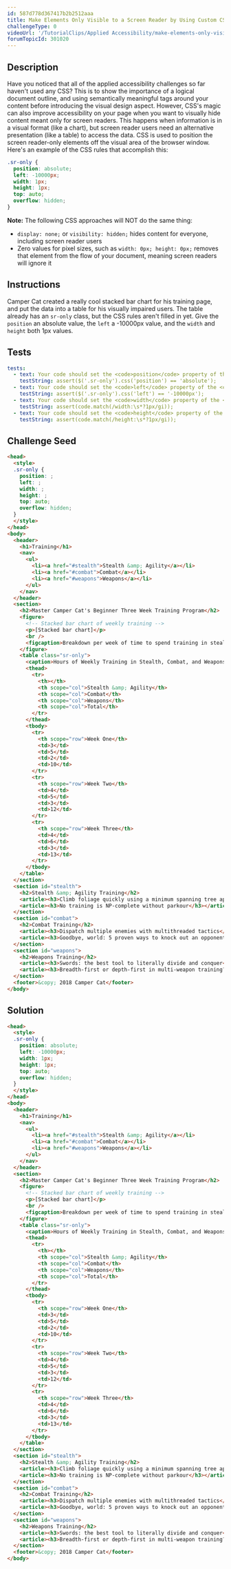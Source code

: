 ```yaml
---
id: 587d778d367417b2b2512aaa
title: Make Elements Only Visible to a Screen Reader by Using Custom CSS
challengeType: 0
videoUrl: '/TutorialClips/Applied Accessibility/make-elements-only-visible-to-a-screen-reader-by-using-custom-css.webm'
forumTopicId: 301020
---
```


## Description
<section id='description'>
Have you noticed that all of the applied accessibility challenges so far haven't used any CSS? This is to show the importance of a logical document outline, and using semantically meaningful tags around your content before introducing the visual design aspect.
However, CSS's magic can also improve accessibility on your page when you want to visually hide content meant only for screen readers. This happens when information is in a visual format (like a chart), but screen reader users need an alternative presentation (like a table) to access the data. CSS is used to position the screen reader-only elements off the visual area of the browser window.
Here's an example of the CSS rules that accomplish this:

```css
.sr-only {
  position: absolute;
  left: -10000px;
  width: 1px;
  height: 1px;
  top: auto;
  overflow: hidden;
}
```

<strong>Note:</strong> The following CSS approaches will NOT do the same thing:
<ul>
<li><code>display: none;</code> or <code>visibility: hidden;</code> hides content for everyone, including screen reader users</li>
<li>Zero values for pixel sizes, such as <code>width: 0px; height: 0px;</code> removes that element from the flow of your document, meaning screen readers will ignore it</li>
</ul>
</section>

## Instructions
<section id='instructions'>
Camper Cat created a really cool stacked bar chart for his training page, and put the data into a table for his visually impaired users. The table already has an <code>sr-only</code> class, but the CSS rules aren't filled in yet. Give the <code>position</code> an absolute value, the <code>left</code> a -10000px value, and the <code>width</code> and <code>height</code> both 1px values.
</section>

## Tests
<section id='tests'>

```yml
tests:
  - text: Your code should set the <code>position</code> property of the <code>sr-only</code> class to a value of absolute.
    testString: assert($('.sr-only').css('position') == 'absolute');
  - text: Your code should set the <code>left</code> property of the <code>sr-only</code> class to a value of -10000px.
    testString: assert($('.sr-only').css('left') == '-10000px');
  - text: Your code should set the <code>width</code> property of the <code>sr-only</code> class to a value of 1 pixel.
    testString: assert(code.match(/width:\s*?1px/gi));
  - text: Your code should set the <code>height</code> property of the <code>sr-only</code> class to a value of 1 pixel.
    testString: assert(code.match(/height:\s*?1px/gi));

```

</section>

## Challenge Seed
<section id='challengeSeed'>

<div id='html-seed'>

```html
<head>
  <style>
  .sr-only {
    position: ;
    left: ;
    width: ;
    height: ;
    top: auto;
    overflow: hidden;
  }
  </style>
</head>
<body>
  <header>
    <h1>Training</h1>
    <nav>
      <ul>
        <li><a href="#stealth">Stealth &amp; Agility</a></li>
        <li><a href="#combat">Combat</a></li>
        <li><a href="#weapons">Weapons</a></li>
      </ul>
    </nav>
  </header>
  <section>
    <h2>Master Camper Cat's Beginner Three Week Training Program</h2>
    <figure>
      <!-- Stacked bar chart of weekly training -->
      <p>[Stacked bar chart]</p>
      <br />
      <figcaption>Breakdown per week of time to spend training in stealth, combat, and weapons.</figcaption>
    </figure>
    <table class="sr-only">
      <caption>Hours of Weekly Training in Stealth, Combat, and Weapons</caption>
      <thead>
        <tr>
          <th></th>
          <th scope="col">Stealth &amp; Agility</th>
          <th scope="col">Combat</th>
          <th scope="col">Weapons</th>
          <th scope="col">Total</th>
        </tr>
      </thead>
      <tbody>
        <tr>
          <th scope="row">Week One</th>
          <td>3</td>
          <td>5</td>
          <td>2</td>
          <td>10</td>
        </tr>
        <tr>
          <th scope="row">Week Two</th>
          <td>4</td>
          <td>5</td>
          <td>3</td>
          <td>12</td>
        </tr>
        <tr>
          <th scope="row">Week Three</th>
          <td>4</td>
          <td>6</td>
          <td>3</td>
          <td>13</td>
        </tr>
      </tbody>
    </table>
  </section>
  <section id="stealth">
    <h2>Stealth &amp; Agility Training</h2>
    <article><h3>Climb foliage quickly using a minimum spanning tree approach</h3></article>
    <article><h3>No training is NP-complete without parkour</h3></article>
  </section>
  <section id="combat">
    <h2>Combat Training</h2>
    <article><h3>Dispatch multiple enemies with multithreaded tactics</h3></article>
    <article><h3>Goodbye, world: 5 proven ways to knock out an opponent</h3></article>
  </section>
  <section id="weapons">
    <h2>Weapons Training</h2>
    <article><h3>Swords: the best tool to literally divide and conquer</h3></article>
    <article><h3>Breadth-first or depth-first in multi-weapon training?</h3></article>
  </section>
  <footer>&copy; 2018 Camper Cat</footer>
</body>
```

</div>



</section>

## Solution
<section id='solution'>

```html
<head>
  <style>
  .sr-only {
    position: absolute;
    left: -10000px;
    width: 1px;
    height: 1px;
    top: auto;
    overflow: hidden;
  }
  </style>
</head>
<body>
  <header>
    <h1>Training</h1>
    <nav>
      <ul>
        <li><a href="#stealth">Stealth &amp; Agility</a></li>
        <li><a href="#combat">Combat</a></li>
        <li><a href="#weapons">Weapons</a></li>
      </ul>
    </nav>
  </header>
  <section>
    <h2>Master Camper Cat's Beginner Three Week Training Program</h2>
    <figure>
      <!-- Stacked bar chart of weekly training -->
      <p>[Stacked bar chart]</p>
      <br />
      <figcaption>Breakdown per week of time to spend training in stealth, combat, and weapons.</figcaption>
    </figure>
    <table class="sr-only">
      <caption>Hours of Weekly Training in Stealth, Combat, and Weapons</caption>
      <thead>
        <tr>
          <th></th>
          <th scope="col">Stealth &amp; Agility</th>
          <th scope="col">Combat</th>
          <th scope="col">Weapons</th>
          <th scope="col">Total</th>
        </tr>
      </thead>
      <tbody>
        <tr>
          <th scope="row">Week One</th>
          <td>3</td>
          <td>5</td>
          <td>2</td>
          <td>10</td>
        </tr>
        <tr>
          <th scope="row">Week Two</th>
          <td>4</td>
          <td>5</td>
          <td>3</td>
          <td>12</td>
        </tr>
        <tr>
          <th scope="row">Week Three</th>
          <td>4</td>
          <td>6</td>
          <td>3</td>
          <td>13</td>
        </tr>
      </tbody>
    </table>
  </section>
  <section id="stealth">
    <h2>Stealth &amp; Agility Training</h2>
    <article><h3>Climb foliage quickly using a minimum spanning tree approach</h3></article>
    <article><h3>No training is NP-complete without parkour</h3></article>
  </section>
  <section id="combat">
    <h2>Combat Training</h2>
    <article><h3>Dispatch multiple enemies with multithreaded tactics</h3></article>
    <article><h3>Goodbye, world: 5 proven ways to knock out an opponent</h3></article>
  </section>
  <section id="weapons">
    <h2>Weapons Training</h2>
    <article><h3>Swords: the best tool to literally divide and conquer</h3></article>
    <article><h3>Breadth-first or depth-first in multi-weapon training?</h3></article>
  </section>
  <footer>&copy; 2018 Camper Cat</footer>
</body>
```

</section>
